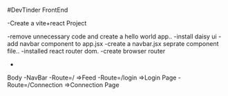#DevTinder FrontEnd

-Create a vite+react Project

-remove unnecessary code and create a hello world app..
-install daisy ui
-add navbar component to app.jsx
-create a navbar.jsx seprate component file..
-installed react router dom.
-create browser router

-

Body
-NavBar
-Route=/ =>Feed
-Route=/login =>Login Page
-Route=/Connection =>Connection Page
